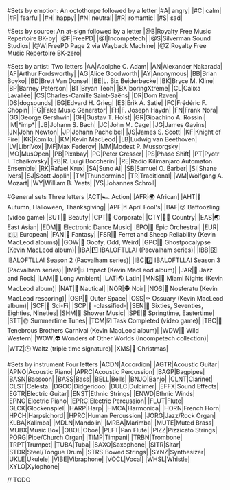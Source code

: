 #Sets by emotion:
An octothorpe followed by a letter
|#A| angry|
|#C| calm|
|#F| fearful|
|#H| happy|
|#N| neutral|
|#R| romantic|
|#S| sad|

#Sets by source:
An at-sign followed by a letter
|@B|Royalty Free Music Repertoire BK-by|
|@F|FreePD|
|@I|Incompetech|
|@S|Silverman Sound Studios|
|@W|FreePD Page 2 via Wayback Machine|
|@Z|Royalty Free Music Repertoire BK-zero|

#Sets by artist:
Two letters
|AA|Adolphe C. Adam|
|AN|Alexander Nakarada|
|AF|Arthur Fordsworthy|
|AG|Alice Goodworth|
|AY|Anonymous|
|BB|Brian Boyko|
|BD|Brett Van Donsel|
|BE|L. Bix Beiderbecke|
|BK|Bryce M. Kline|
|BP|Barney Peterson|
|BT|Bryan Teoh|
|BX|boringXtreme|
|CL|Calixa Lavallée|
|CS|Charles-Camille Saint-Saëns|
|DR|Dom Raven|
|DS|dogsounds|
|EG|Edvard H. Grieg|
|ES|Erik A. Satie|
|FC|Frédéric F. Chopin|
|FG|Fake Music Generator|
|FH|F. Joseph Haydn|
|FN|Frank Nora|
|GG|George Gershwin|
|GH|Gustav T. Holst|
|GR|Gioachino A. Rossini|
|IM|\*imp\*|
|JB|Johann S. Bach|
|JC|John M. Cage|
|JG|James Gavins|
|JN|John Newton|
|JP|Johann Pachelbel|
|JS|James S. Scott|
|KF|Knight of Fire|
|KK|Komiku|
|KM|Kevin MacLeod|
|LB|Ludwig van Beethoven|
|LV|LibriVox|
|MF|Max Federov|
|MM|Modest P. Mussorgsky|
|MO|MusOpen|
|PB|Pixabay|
|PG|Peter Gresser|
|PS|Phase Shift|
|PT|Pyotr I. Tchaikovsky|
|RB|R. Luigi Boccherini|
|RE|Radio Kilimanjaro Automaton Ensemble|
|RK|Rafael Krux|
|SA|Suno AI|
|SB|Samuel O. Barber|
|SI|Shane Ivers|
|SJ|Scott Joplin|
|TM|Thundermine|
|TR|Traditional|
|WM|Wolfgang A. Mozart|
|WY|William B. Yeats|
|YS|Johannes Schroll|

#General sets
Three letters
|ACT|🏎️ Action|
|AFR|🌍 African|
|AHT|🍂 Autumn, Halloween, Thanksgiving|
|APF|🃏 April Fool's|
|BAF|😕 Baffoozling (video game)
|BUT|💠 Beauty|
|CPT|🏢 Corporate|
|CTY|🧑‍🌾 Country|
|EAS|🌏 East Asian|
|EDM|🔋 Electronic Dance Music|
|EPO|🎻 Epic Orchestral|
|EUR|🇪🇺 European|
|FAN|🧙 Fantasy|
|FSR|🐑 Ferret and Sheep Reliability (Kevin MacLeod albums)|
|GOW|🤪 Goofy, Odd, Weird|
|GPC|👻 Ghostpocalypse (Kevin MacLeod album)|
|IBA|1️⃣ IBALOFTLLAI (Pacvalham series)|
|IBB|2️⃣ IBALOFTLLAI Season 2 (Pacvalham series)|
|IBC|3️⃣ IBALOFTLLAI Season 3 (Pacvalham series)|
|IMP|💥 Impact (Kevin MacLeod album)|
|JAR|🎸 Jazz and Rock|
|LAM|🧘 Long Ambient|
|LAT|🌎 Latin|
|MNS|🌆 Miami Nights (Kevin MacLeod album)|
|NAT|🚢 Nautical|
|NOR|🕵️ Noir|
|NOS|🧛 Nosferatu (Kevin MacLeod rescoring)|
|OSP|🚀 Outer Space|
|OSS|⚰️ Ossuary (Kevin MacLeod album)|
|SCF|🧪 Sci-Fi|
|SCP|🔐 -classified-|
|SEN|📅 Sixties, Seventies, Eighties, Nineties|
|SHM|🚿 Shower Music|
|SPE|🌸 Springtime, Eastertime|
|STT|🌞 Summertime Tunes|
|TCM|☑️ Task Completed (video game)|
|TBC|🎪 Tenebrous Brothers Carnival (Kevin MacLeod album)|
|WDW|🤠 Wild Western|
|WOW|👽 Wonders of Other Worlds (Incompetech collection)|
|WTZ|🕒 Waltz (triple time signature)|
|XMS|🎄 Christmas|

#Sets by instrument
Four letters
|ACDN|Accordion|
|AGTR|Acoustic Guitar|
|APNO|Acoustic Piano|
|APRC|Acoustic Percussion|
|BAGP|Bagpipes|
|BASN|Bassoon|
|BASS|Bass|
|BELL|Bells|
|BNJO|Banjo|
|CLNT|Clarinet|
|CLST|Celesta|
|DGOO|Didgeridoo|
|DULC|Dulcimer|
|EFFX|Sound Effects|
|EGTR|Electric Guitar|
|ENST|Ethnic Strings|
|ENWD|Ethnic Winds|
|EPNO|Electric Piano|
|EPRC|Electric Percussion|
|FLUT|Flute|
|GLCK|Glockenspiel|
|HARP|Harp|
|HMCA|Harmonica|
|HORN|French Horn|
|HPCH|Harpsichord|
|HPRC|Human Percussion|
|JORG|Jazz/Rock Organ|
|KLBA|Kalimba|
|MDLN|Mandolin|
|MRBA|Marimba|
|MUTE|Muted Brass|
|MUBX|Music Box|
|OBOE|Oboe|
|PLFT|Pan Flute|
|PIZZ|Pizzicato Strings|
|PORG|Pipe/Church Organ|
|TIMP|Timpani|
|TRBN|Trombone|
|TRPT|Trumpet|
|TUBA|Tuba|
|SAXO|Saxophone|
|SITR|Sitar|
|STDR|Steel/Tongue Drum|
|STRS|Bowed Strings|
|SYNZ|Synthesizer|
|UKLE|Ukulele|
|VIBE|Vibraphone|
|VOCL|Vocal|
|WHSL|Whistle|
|XYLO|Xylophone|

// TODO
